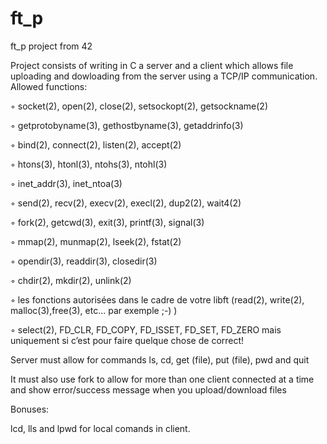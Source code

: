 # ft_p
ft_p project from 42

Project consists of writing in C a server and a client which allows file uploading and dowloading from the server using a TCP/IP communication.
Allowed functions:

◦ socket(2), open(2), close(2), setsockopt(2), getsockname(2)

◦ getprotobyname(3), gethostbyname(3), getaddrinfo(3)

◦ bind(2), connect(2), listen(2), accept(2)

◦ htons(3), htonl(3), ntohs(3), ntohl(3)

◦ inet_addr(3), inet_ntoa(3)

◦ send(2), recv(2), execv(2), execl(2), dup2(2), wait4(2)

◦ fork(2), getcwd(3), exit(3), printf(3), signal(3)

◦ mmap(2), munmap(2), lseek(2), fstat(2)

◦ opendir(3), readdir(3), closedir(3)

◦ chdir(2), mkdir(2), unlink(2)

◦ les fonctions autorisées dans le cadre de votre libft (read(2), write(2), malloc(3),free(3), etc... par exemple ;-) )

◦ select(2), FD_CLR, FD_COPY, FD_ISSET, FD_SET, FD_ZERO mais uniquement si c’est pour faire quelque chose de correct!

Server must allow for commands ls, cd, get (file), put (file), pwd and quit

It must also use fork to allow for more than one client connected at a time and show error/success message when you upload/download files

Bonuses:

lcd, lls and lpwd for local comands in client.
